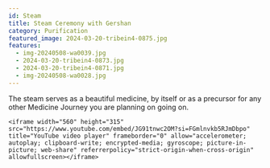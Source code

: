 ```yaml
---
id: Steam
title: Steam Ceremony with Gershan
category: Purification
featured_image: 2024-03-20-tribein4-0875.jpg
features:
  - img-20240508-wa0039.jpg
  - 2024-03-20-tribein4-0873.jpg
  - 2024-03-20-tribein4-0871.jpg
  - img-20240508-wa0028.jpg
---
```

The steam serves as a beautiful medicine, by itself or as a precursor for any other Medicine Journey you are planning on going on.



`<iframe width="560" height="315" src="https://www.youtube.com/embed/JG91tnwc2OM?si=FGmlnvkb5RJmDbpo" title="YouTube video player" frameborder="0" allow="accelerometer; autoplay; clipboard-write; encrypted-media; gyroscope; picture-in-picture; web-share" referrerpolicy="strict-origin-when-cross-origin" allowfullscreen></iframe>`
